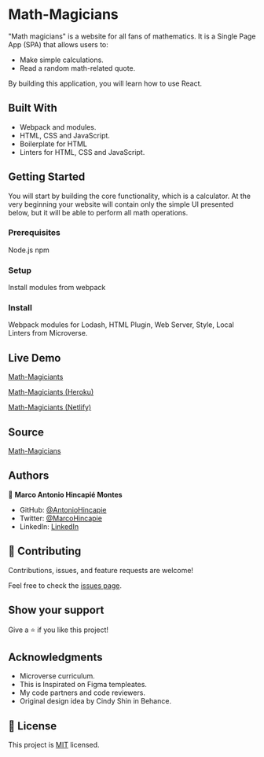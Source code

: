 # Math-Magicians

"Math magicians" is a website for all fans of mathematics. It is a Single Page App (SPA) that allows users to:

- Make simple calculations.
- Read a random math-related quote.

By building this application, you will learn how to use React.

## Built With

- Webpack and modules.
- HTML, CSS and JavaScript.
- Boilerplate for HTML
- Linters for HTML, CSS and JavaScript.

## Getting Started

You will start by building the core functionality, which is a calculator. At the very beginning your website will contain only the simple UI presented below, but it will be able to perform all math operations.

### Prerequisites

Node.js
npm

### Setup

Install modules from webpack

### Install

Webpack modules for Lodash, HTML Plugin, Web Server, Style, Local Linters from Microverse.

## Live Demo

[Math-Magiciants](https://antoniohincapie.github.io/mm-project/)

[Math-Magiciants (Heroku)](https://math-magicians-antonio.herokuapp.com/)

[Math-Magiciants (Netlify)](https://mat-magiciants-antonioh.netlify.app/)

## Source

[Math-Magicians](https://github.com/AntonioHincapie/mm-project)

## Authors

👤 **Marco Antonio Hincapié Montes**

- GitHub: [@AntonioHincapie](https://github.com/AntonioHincapie)
- Twitter: [@MarcoHincapie](https://twitter.com/MarcoHincapie)
- LinkedIn: [LinkedIn](https://www.linkedin.com/in/marco-hincapi%C3%A9-7a76751a3/)

## 🤝 Contributing

Contributions, issues, and feature requests are welcome!

Feel free to check the [issues page](../../issues/).

## Show your support

Give a ⭐️ if you like this project!

## Acknowledgments

- Microverse curriculum.
- This is Inspirated on Figma templeates.
- My code partners and code reviewers.
- Original design idea by Cindy Shin in Behance.

## 📝 License

This project is [MIT](./LICENSE) licensed.
